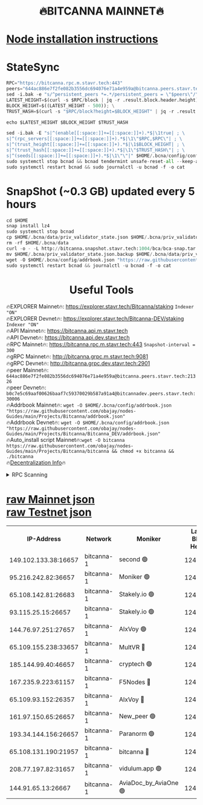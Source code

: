 <h1 align="center"> 🔥BITCANNA MAINNET🔥</h1>


[Node installation instructions](https://github.com/obajay/nodes-Guides/tree/main/Projects/Bitcanna)
=

# StateSync
```python
RPC="https://bitcanna.rpc.m.stavr.tech:443"
peers="644ac886e7f2fe082b3556dc694076e71a4e959a@bitcanna.peers.stavr.tech:21326"
sed -i.bak -e "s/^persistent_peers *=.*/persistent_peers = \"$peers\"/" $HOME/.bcna/config/config.toml
LATEST_HEIGHT=$(curl -s $RPC/block | jq -r .result.block.header.height); \
BLOCK_HEIGHT=$((LATEST_HEIGHT - 500)); \
TRUST_HASH=$(curl -s "$RPC/block?height=$BLOCK_HEIGHT" | jq -r .result.block_id.hash)

echo $LATEST_HEIGHT $BLOCK_HEIGHT $TRUST_HASH

sed -i.bak -E "s|^(enable[[:space:]]+=[[:space:]]+).*$|\1true| ; \
s|^(rpc_servers[[:space:]]+=[[:space:]]+).*$|\1\"$RPC,$RPC\"| ; \
s|^(trust_height[[:space:]]+=[[:space:]]+).*$|\1$BLOCK_HEIGHT| ; \
s|^(trust_hash[[:space:]]+=[[:space:]]+).*$|\1\"$TRUST_HASH\"| ; \
s|^(seeds[[:space:]]+=[[:space:]]+).*$|\1\"\"|" $HOME/.bcna/config/config.toml
sudo systemctl stop bcnad && bcnad tendermint unsafe-reset-all --keep-addr-book
sudo systemctl restart bcnad && sudo journalctl -u bcnad -f -o cat
```
# SnapShot (~0.3 GB) updated every 5 hours
```python
cd $HOME
snap install lz4
sudo systemctl stop bcnad
cp $HOME/.bcna/data/priv_validator_state.json $HOME/.bcna/priv_validator_state.json.backup
rm -rf $HOME/.bcna/data
curl -o - -L http://bitcanna.snapshot.stavr.tech:1004/bca/bca-snap.tar.lz4 | lz4 -c -d - | tar -x -C $HOME/.bcna --strip-components 2
mv $HOME/.bcna/priv_validator_state.json.backup $HOME/.bcna/data/priv_validator_state.json
wget -O $HOME/.bcna/config/addrbook.json "https://raw.githubusercontent.com/obajay/nodes-Guides/main/Projects/Bitcanna/addrbook.json"
sudo systemctl restart bcnad && journalctl -u bcnad -f -o cat
```

 <h1 align="center"> Useful Tools</h1>

🔥EXPLORER Mainnet🔥:    https://explorer.stavr.tech/Bitcanna/staking          `Indexer "ON"` \
🔥EXPLORER Devnet🔥:     https://explorer.stavr.tech/Bitcanna-DEV/staking     `Indexer "ON"` \
🔥API Mainnet🔥:         https://bitcanna.api.m.stavr.tech \
🔥API Devnet🔥:          https://bitcanna.api.dev.stavr.tech \
🔥RPC Mainnet🔥:         https://bitcanna.rpc.m.stavr.tech:443         `Snapshot-interval = 300` \
🔥gRPC Mainnet🔥:        http://bitcanna.grpc.m.stavr.tech:9081 \
🔥gRPC Devnet🔥:         http://bitcanna.grpc.dev.stavr.tech:2901 \
🔥peer Mainnet🔥:        `644ac886e7f2fe082b3556dc694076e71a4e959a@bitcanna.peers.stavr.tech:21326` \
🔥peer Devnet🔥:         `b0c7e5c69aaf00626baaf7c59370029b587a91a4@bitcannadev.peers.stavr.tech:30006` \
🔥Addrbook Mainnet🔥:    ```wget -O $HOME/.bcna/config/addrbook.json "https://raw.githubusercontent.com/obajay/nodes-Guides/main/Projects/Bitcanna/addrbook.json"``` \
🔥Addrbook Devnet🔥:    ```wget -O $HOME/.bcna/config/addrbook.json "https://raw.githubusercontent.com/obajay/nodes-Guides/main/Projects/Bitcanna/Bitcanna_DEV/addrbook.json"``` \
🔥Auto_install script Mainnet🔥:```wget -O bitcanna https://raw.githubusercontent.com/obajay/nodes-Guides/main/Projects/Bitcanna/bitcanna && chmod +x bitcanna && ./bitcanna``` \
🔥[Decentralization Info](https://github.com/obajay/StateSync-snapshots/tree/main/Projects/Bitcanna/Decentralization)🔥


<details>
<summary>RPC Scanning</summary>

<h2 align="center"> We scan nodes in real time every 4 hours. And we provide the final result of RPC endpoints.
We cannot influence the operation of these nodes in any way. </h2>


```python
If Voting Power is higher than 0 --> then the Node is a validator of the network and may be subject to attack and be a potential threat to the chain.
```
```python
We marked such validators with a red symbol
```

</details>

[raw Mainnet json](https://rpc-check.bcam.stavr.tech/bcam/rpc-bcam-result.json) \
[raw Testnet json](https://github.com/obajay/StateSync-snapshots/tree/main/Projects/Bitcanna/Rpc-Check-Testnet)
=



<table><tr><th>IP-Address</th><th>Network</th><th>Moniker</th><th>Latest Block Height</th><th>Earliest Block Height</th><th>Catching Up</th><th>Tx Index</th><th>Voting Power</th><th>Scan Time</th></tr><tr><td>149.102.133.38:16657</td><td>bitcanna-1</td><td>second 🟢</td><td>12458862</td><td>1</td><td>False</td><td>on</td><td>0</td><td>2024-02-06T06:45:22.076751597UTC</td></tr><tr><td>95.216.242.82:36657</td><td>bitcanna-1</td><td>Moniker 🟢</td><td>12458851</td><td>5776907</td><td>False</td><td>on</td><td>0</td><td>2024-02-06T06:44:17.190505231UTC</td></tr><tr><td>65.108.142.81:26683</td><td>bitcanna-1</td><td>Stakely.io 🟢</td><td>12458856</td><td>6152001</td><td>False</td><td>on</td><td>0</td><td>2024-02-06T06:44:43.247598621UTC</td></tr><tr><td>93.115.25.15:26657</td><td>bitcanna-1</td><td>Stakely.io 🟢</td><td>12458854</td><td>6520001</td><td>False</td><td>on</td><td>0</td><td>2024-02-06T06:44:36.739455452UTC</td></tr><tr><td>144.76.97.251:27657</td><td>bitcanna-1</td><td>AlxVoy 🟢</td><td>12458860</td><td>8805201</td><td>False</td><td>on</td><td>0</td><td>2024-02-06T06:45:11.454172035UTC</td></tr><tr><td>65.109.155.238:33657</td><td>bitcanna-1</td><td>MultVR 🔴</td><td>12458857</td><td>9933415</td><td>False</td><td>on</td><td>352413</td><td>2024-02-06T06:44:51.063241801UTC</td></tr><tr><td>185.144.99.40:46657</td><td>bitcanna-1</td><td>cryptech 🟢</td><td>12458850</td><td>11528001</td><td>False</td><td>on</td><td>0</td><td>2024-02-06T06:44:12.767656423UTC</td></tr><tr><td>167.235.9.223:61157</td><td>bitcanna-1</td><td>F5Nodes 🔴</td><td>12458857</td><td>12084001</td><td>False</td><td>on</td><td>570</td><td>2024-02-06T06:44:53.426651052UTC</td></tr><tr><td>65.109.93.152:26357</td><td>bitcanna-1</td><td>AlxVoy 🔴</td><td>12458862</td><td>12109301</td><td>False</td><td>on</td><td>1391765</td><td>2024-02-06T06:45:22.652969796UTC</td></tr><tr><td>161.97.150.65:26657</td><td>bitcanna-1</td><td>New_peer 🟢</td><td>12458856</td><td>12254001</td><td>False</td><td>on</td><td>0</td><td>2024-02-06T06:44:43.602507796UTC</td></tr><tr><td>193.34.144.156:26657</td><td>bitcanna-1</td><td>Paranorm 🟢</td><td>12458858</td><td>12271301</td><td>False</td><td>on</td><td>0</td><td>2024-02-06T06:45:00.273066418UTC</td></tr><tr><td>65.108.131.190:21957</td><td>bitcanna-1</td><td>bitcanna 🔴</td><td>12458858</td><td>12358858</td><td>False</td><td>on</td><td>409497</td><td>2024-02-06T06:44:59.956644072UTC</td></tr><tr><td>208.77.197.82:31657</td><td>bitcanna-1</td><td>vidulum.app 🟢</td><td>12458856</td><td>12386934</td><td>False</td><td>on</td><td>0</td><td>2024-02-06T06:44:46.524836575UTC</td></tr><tr><td>144.91.65.13:26667</td><td>bitcanna-1</td><td>AviaDoc_by_AviaOne 🟢</td><td>12458860</td><td>12454101</td><td>False</td><td>on</td><td>0</td><td>2024-02-06T06:45:08.745438675UTC</td></tr></table>
